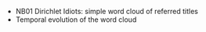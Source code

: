 - NB01 Dirichlet Idiots: simple word cloud of referred titles
- Temporal evolution of the word cloud 
